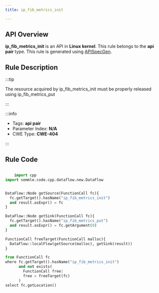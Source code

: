 ```yaml
---
title: ip_fib_metrics_init

---
```



## API Overview
**ip_fib_metrics_init** is an API in **Linux kernel**. This rule belongs to the **api pair** type. This rule is generated using [APISpecGen](../../tools/APISpecGen).
## Rule Description

:::tip

The resource acquired by ip_fib_metrics_init must be properly released using ip_fib_metrics_put

:::

:::info

- Tags: **api pair**
- Parameter Index: **N/A**
- CWE Type: **CWE-404**

:::

## Rule Code
```python

    import cpp
import semmle.code.cpp.dataflow.new.DataFlow


DataFlow::Node getSource(FunctionCall fc){
  fc.getTarget().hasName("ip_fib_metrics_init")
  and result.asExpr() = fc
}

DataFlow::Node getSink(FunctionCall fc){
  fc.getTarget().hasName("ip_fib_metrics_put")
  and result.asExpr() = fc.getArgument(0)
}

FunctionCall freeTarget(FunctionCall malloc){
  DataFlow::localFlow(getSource(malloc), getSink(result))
}

from FunctionCall fc
where fc.getTarget().hasName("ip_fib_metrics_init")
      and not exists(
        FunctionCall free| 
        free = freeTarget(fc)
      )
select fc.getLocation()

    
```